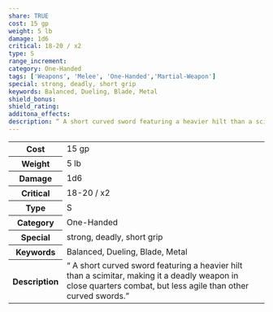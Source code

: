 ```yaml
---
share: TRUE
cost: 15 gp
weight: 5 lb
damage: 1d6
critical: 18-20 / x2
type: S
range_increment:
category: One-Handed
tags: ['Weapons', 'Melee', 'One-Handed','Martial-Weapon']
special: strong, deadly, short grip
keywords: Balanced, Dueling, Blade, Metal
shield_bonus: 
shield_rating: 
additona_effects: 
description: “ A short curved sword featuring a heavier hilt than a scimitar, making it a deadly weapon in close quarters combat, but less agile than other curved swords.”
---
```

<p><span style="overflow-x: auto;"><table><tbody><tr><th>Cost</th><td>15 gp</td></tr><tr><th>Weight</th><td>5 lb</td></tr><tr><th>Damage</th><td>1d6</td></tr><tr><th>Critical</th><td>18-20 / x2</td></tr><tr><th>Type</th><td>S</td></tr><tr><th>Category</th><td>One-Handed</td></tr><tr><th>Special</th><td>strong, deadly, short grip</td></tr><tr><th>Keywords</th><td>Balanced, Dueling, Blade, Metal</td></tr><tr><th>Description</th><td>“ A short curved sword featuring a heavier hilt than a scimitar, making it a deadly weapon in close quarters combat, but less agile than other curved swords.”</td></tr></tbody></table></span></p>